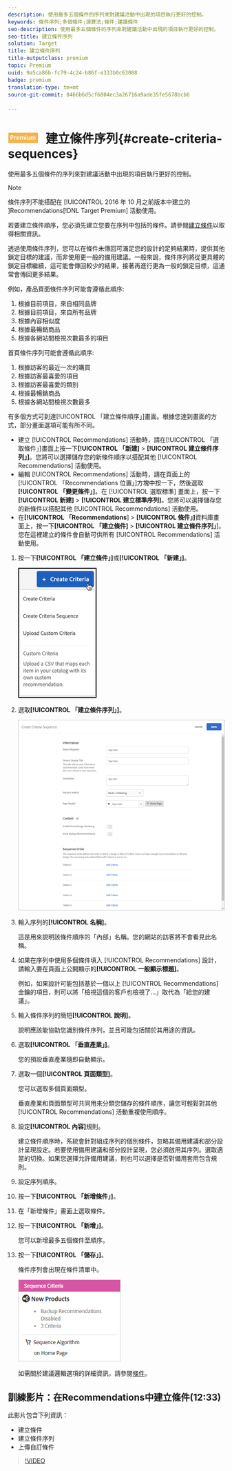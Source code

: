 ```yaml
---
description: 使用最多五個條件的序列來對建議活動中出現的項目執行更好的控制。
keywords: 條件序列;多個條件;演算法;條件;建議條件
seo-description: 使用最多五個條件的序列來對建議活動中出現的項目執行更好的控制。
seo-title: 建立條件序列
solution: Target
title: 建立條件序列
title-outputclass: premium
topic: Premium
uuid: 9a5ca86b-fc79-4c24-b86f-e333b0c63088
badge: premium
translation-type: tm+mt
source-git-commit: 0466b6d5cf6804ec3a26716a9ade35fe5678bcb6

---
```



# ![PREMIUM](/help/assets/premium.png) 建立條件序列{#create-criteria-sequences}

使用最多五個條件的序列來對建議活動中出現的項目執行更好的控制。

>[!NOTE]
>
>條件序列不能搭配在 [!UICONTROL  2016 年 10 月之前版本中建立的 ]Recommendations[!DNL Target Premium] 活動使用。

若要建立條件順序，您必須先建立您要在序列中包括的條件。請參閱[建立條件](../../c-recommendations/c-algorithms/create-new-algorithm.md#task_8A9CB465F28D44899F69F38AD27352FE)以取得相關資訊。

透過使用條件序列，您可以在條件未傳回可滿足您的設計的足夠結果時，提供其他鎖定目標的建議，而非使用更一般的備用建議。一般來說，條件序列將從更具體的鎖定目標繼續，這可能會傳回較少的結果，接著再進行更為一般的鎖定目標，這通常會傳回更多結果。

例如，產品頁面條件序列可能會遵循此順序:

1. 根據目前項目，來自相同品牌
1. 根據目前項目，來自所有品牌
1. 根據內容相似度
1. 根據最暢銷商品
1. 根據各網站間檢視次數最多的項目

首頁條件序列可能會遵循此順序:

1. 根據訪客的最近一次的購買
1. 根據訪客最喜愛的項目
1. 根據訪客最喜愛的類別
1. 根據最暢銷商品
1. 根據各網站間檢視次數最多

有多個方式可到達[!UICONTROL 「建立條件順序」]畫面。根據您達到畫面的方式，部分畫面選項可能有所不同。

* 建立 [!UICONTROL Recommendations] 活動時，請在[!UICONTROL 「選取條件」]畫面上按一下&#x200B;**[!UICONTROL 「新建]** &gt; **[!UICONTROL 建立條件序列」]**。您將可以選擇儲存您的新條件順序以搭配其他 [!UICONTROL Recommendations] 活動使用。
* 編輯 [!UICONTROL Recommendations] 活動時，請在頁面上的[!UICONTROL 「Recommendations 位置」]方塊中按一下，然後選取&#x200B;**[!UICONTROL 「變更條件」]**。在 [!UICONTROL 選取標準] 畫面上，按一下 **[!UICONTROL 新建]** &gt; **[!UICONTROL 建立標準序列]**。您將可以選擇儲存您的新條件以搭配其他 [!UICONTROL Recommendations] 活動使用。
* 在&#x200B;**[!UICONTROL 「Recommendations**] &gt; **[!UICONTROL 條件」]**&#x200B;資料庫畫面上，按一下&#x200B;**[!UICONTROL 「建立條件]** &gt; **[!UICONTROL 建立條件序列」**]。您在這裡建立的條件會自動可供所有 [!UICONTROL Recommendations] 活動使用。

1. 按一下&#x200B;**[!UICONTROL 「建立條件」]**&#x200B;或&#x200B;**[!UICONTROL 「新建」]**。

   ![建立新條件](/help/c-recommendations/c-algorithms/assets/button_CreateCriteria_new.png)

1. 選取&#x200B;**[!UICONTROL 「建立條件序列」]**。

   ![](assets/CreateCriteriaSequence.png)

1. 輸入序列的&#x200B;**[!UICONTROL 名稱]**。

   這是用來說明該條件順序的「內部」名稱。您的網站的訪客將不會看見此名稱。
1. 如果在序列中使用多個條件填入 [!UICONTROL Recommendations] 設計，請輸入要在頁面上公開顯示的&#x200B;**[!UICONTROL 一般顯示標題]**。

   例如，如果設計可能包括基於一個以上 [!UICONTROL Recommendations] 金鑰的項目，則可以將「檢視這個的客戶也檢視了...」取代為「給您的建議」。
1. 輸入條件序列的簡短&#x200B;**[!UICONTROL 說明]**。

   說明應該能協助您識別條件序列，並且可能包括關於其用途的資訊。
1. 選取&#x200B;**[!UICONTROL 「垂直產業」]**。

   您的預設垂直產業隨即自動顯示。
1. 選取一個&#x200B;**[!UICONTROL 頁面類型]**。

   您可以選取多個頁面類型。

   垂直產業和頁面類型可共同用來分類您儲存的條件順序，讓您可輕鬆對其他 [!UICONTROL Recommendations] 活動重複使用順序。
1. 設定&#x200B;**[!UICONTROL 內容]**&#x200B;規則。

   建立條件順序時，系統會針對組成序列的個別條件，忽略其備用建議和部分設計呈現設定。若要使用備用建議和部分設計呈現，您必須啟用其序列。選取適當的切換。如果您選擇允許備用建議，則也可以選擇是否對備用套用包含規則。
1. 設定序列順序。

1. 按一下&#x200B;**[!UICONTROL 「新增條件」]**。
1. 在「新增條件」畫面上選取條件。
1. 按一下&#x200B;**[!UICONTROL 「新增」]**。

   您可以新增最多五個條件至順序。
1. 按一下&#x200B;**[!UICONTROL 「儲存」]**。

   條件序列會出現在條件清單中。

   ![](assets/CriteriaSequenceCard.png)

   如需關於建議邏輯選項的詳細資訊，請參閱[條件](../../c-recommendations/c-algorithms/algorithms.md#concept_4BD01DC437F543C0A13621C93A302750)。

## 訓練影片：在Recommendations中建立條件(12:33)

此影片包含下列資訊：

* 建立條件
* 建立條件序列
* 上傳自訂條件

>[!VIDEO](https://video.tv.adobe.com/v/27694?quality=12&captions=chi_hant)
